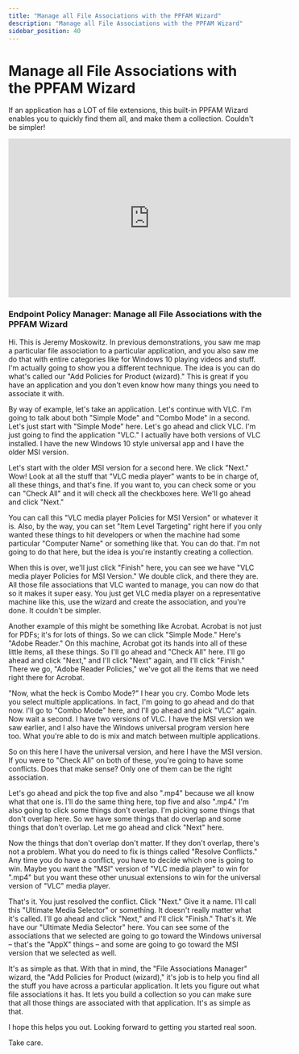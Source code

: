 ```yaml
---
title: "Manage all File Associations with the PPFAM Wizard"
description: "Manage all File Associations with the PPFAM Wizard"
sidebar_position: 40
---
```

# Manage all File Associations with the PPFAM Wizard

If an application has a LOT of file extensions, this built-in PPFAM Wizard enables you to quickly
find them all, and make them a collection. Couldn't be simpler!

<iframe width="560" height="315" src="https://www.youtube.com/embed/U50ytFXMWoQ" title="Endpoint Policy Manager: Manage all File Associations with the PPFAM Wizard" frameborder="0" allow="accelerometer; autoplay; clipboard-write; encrypted-media; gyroscope; picture-in-picture; web-share" allowfullscreen="1"></iframe>

### Endpoint Policy Manager: Manage all File Associations with the PPFAM Wizard

Hi. This is Jeremy Moskowitz. In previous demonstrations, you saw me map a particular file
association to a particular application, and you also saw me do that with entire categories like for
Windows 10 playing videos and stuff. I'm actually going to show you a different technique. The idea
is you can do what's called our "Add Policies for Product (wizard)." This is great if you have an
application and you don't even know how many things you need to associate it with.

By way of example, let's take an application. Let's continue with VLC. I'm going to talk about both
"Simple Mode" and "Combo Mode" in a second. Let's just start with "Simple Mode" here. Let's go ahead
and click VLC. I'm just going to find the application "VLC." I actually have both versions of VLC
installed. I have the new Windows 10 style universal app and I have the older MSI version.

Let's start with the older MSI version for a second here. We click "Next." Wow! Look at all the
stuff that "VLC media player" wants to be in charge of, all these things, and that's fine. If you
want to, you can check some or you can "Check All" and it will check all the checkboxes here. We'll
go ahead and click "Next."

You can call this "VLC media player Policies for MSI Version" or whatever it is. Also, by the way,
you can set "Item Level Targeting" right here if you only wanted these things to hit developers or
when the machine had some particular "Computer Name" or something like that. You can do that. I'm
not going to do that here, but the idea is you're instantly creating a collection.

When this is over, we'll just click "Finish" here, you can see we have "VLC media player Policies
for MSI Version." We double click, and there they are. All those file associations that VLC wanted
to manage, you can now do that so it makes it super easy. You just get VLC media player on a
representative machine like this, use the wizard and create the association, and you're done. It
couldn't be simpler.

Another example of this might be something like Acrobat. Acrobat is not just for PDFs; it's for lots
of things. So we can click "Simple Mode." Here's "Adobe Reader." On this machine, Acrobat got its
hands into all of these little items, all these things. So I'll go ahead and "Check All" here. I'll
go ahead and click "Next," and I'll click "Next" again, and I'll click "Finish." There we go, "Adobe
Reader Policies," we've got all the items that we need right there for Acrobat.

"Now, what the heck is Combo Mode?" I hear you cry. Combo Mode lets you select multiple
applications. In fact, I'm going to go ahead and do that now. I'll go to "Combo Mode" here, and I'll
go ahead and pick "VLC" again. Now wait a second. I have two versions of VLC. I have the MSI version
we saw earlier, and I also have the Windows universal program version here too. What you're able to
do is mix and match between multiple applications.

So on this here I have the universal version, and here I have the MSI version. If you were to "Check
All" on both of these, you're going to have some conflicts. Does that make sense? Only one of them
can be the right association.

Let's go ahead and pick the top five and also ".mp4" because we all know what that one is. I'll do
the same thing here, top five and also ".mp4." I'm also going to click some things don't overlap.
I'm picking some things that don't overlap here. So we have some things that do overlap and some
things that don't overlap. Let me go ahead and click "Next" here.

Now the things that don't overlap don't matter. If they don't overlap, there's not a problem. What
you do need to fix is things called "Resolve Conflicts." Any time you do have a conflict, you have
to decide which one is going to win. Maybe you want the "MSI" version of "VLC media player" to win
for ".mp4" but you want these other unusual extensions to win for the universal version of "VLC"
media player.

That's it. You just resolved the conflict. Click "Next." Give it a name. I'll call this "Ultimate
Media Selector" or something. It doesn't really matter what it's called. I'll go ahead and click
"Next," and I'll click "Finish." That's it. We have our "Ultimate Media Selector" here. You can see
some of the associations that we selected are going to go toward the Windows universal – that's the
"AppX" things – and some are going to go toward the MSI version that we selected as well.

It's as simple as that. With that in mind, the "File Associations Manager" wizard, the "Add Policies
for Product (wizard)," it's job is to help you find all the stuff you have across a particular
application. It lets you figure out what file associations it has. It lets you build a collection so
you can make sure that all those things are associated with that application. It's as simple as
that.

I hope this helps you out. Looking forward to getting you started real soon.

Take care.
